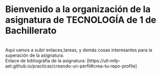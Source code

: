 # Bienvenido a la organización de la asignatura de TECNOLOGÍA de 1 de Bachillerato
<br> 
Aquí vamos a subir enlaces,tareas, y demás cosas interesantes para la superación de la asignatura.
<br> 
Enlace de bibliográfia de la asignatura: [https://ull-mfp-aet.github.io/practicas/creando-un-perfil#crea-tu-repo-profile]
